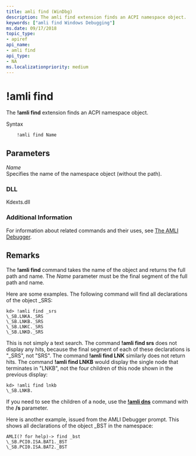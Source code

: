 ```yaml
---
title: amli find (WinDbg)
description: The amli find extension finds an ACPI namespace object.
keywords: ["amli find Windows Debugging"]
ms.date: 09/17/2018
topic_type:
- apiref
api_name:
- amli find
api_type:
- NA
ms.localizationpriority: medium
---
```


# !amli find


The **!amli find** extension finds an ACPI namespace object.

Syntax

```dbgcmd
    !amli find Name
```

## <span id="ddk__amli_find_dbg"></span><span id="DDK__AMLI_FIND_DBG"></span>Parameters


<span id="_______Name______"></span><span id="_______name______"></span><span id="_______NAME______"></span> *Name*   
Specifies the name of the namespace object (without the path).

### <span id="DLL"></span><span id="dll"></span>DLL

Kdexts.dll

### <span id="Additional_Information"></span><span id="additional_information"></span><span id="ADDITIONAL_INFORMATION"></span>Additional Information

For information about related commands and their uses, see [The AMLI Debugger](the-amli-debugger.md).

## Remarks

The **!amli find** command takes the name of the object and returns the full path and name. The *Name* parameter must be the final segment of the full path and name.

Here are some examples. The following command will find all declarations of the object \_SRS:

```console
kd> !amli find _srs
\_SB.LNKA._SRS
\_SB.LNKB._SRS
\_SB.LNKC._SRS
\_SB.LNKD._SRS
```

This is not simply a text search. The command **!amli find srs** does not display any hits, because the final segment of each of these declarations is "\_SRS", not "SRS". The command **!amli find LNK** similarly does not return hits. The command **!amli find LNKB** would display the single node that terminates in "LNKB", not the four children of this node shown in the previous display:

```console
kd> !amli find lnkb
\_SB.LNKB.
```

If you need to see the children of a node, use the [**!amli dns**](-amli-dns.md) command with the **/s** parameter.

Here is another example, issued from the AMLI Debugger prompt. This shows all declarations of the object \_BST in the namespace:

```console
AMLI(? for help)-> find _bst
\_SB.PCI0.ISA.BAT1._BST
\_SB.PCI0.ISA.BAT2._BST
```

 

 





